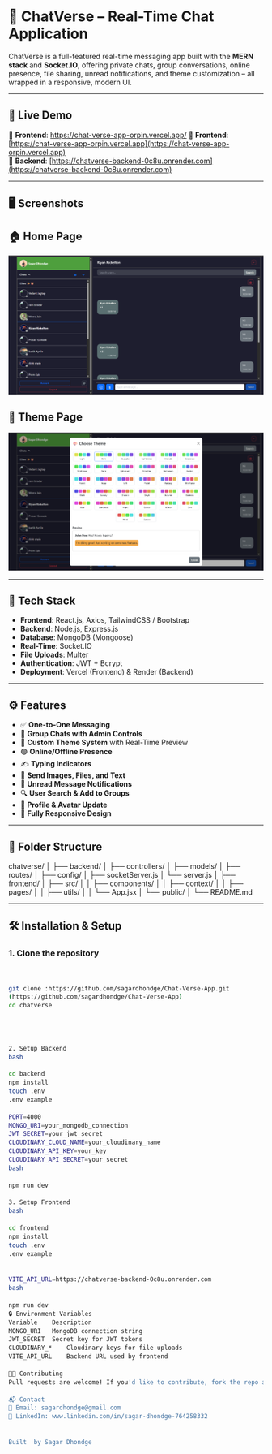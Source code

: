 # 💬 ChatVerse – Real-Time Chat Application

ChatVerse is a full-featured real-time messaging app built with the **MERN stack** and **Socket.IO**, offering private chats, group conversations, online presence, file sharing, unread notifications, and theme customization – all wrapped in a responsive, modern UI.

---

## 🚀 Live Demo
🔗 **Frontend**: https://chat-verse-app-orpin.vercel.app/
🔗 **Frontend**: [https://chat-verse-app-orpin.vercel.app](https://chat-verse-app-orpin.vercel.app)  
🔗 **Backend**: [https://chatverse-backend-0c8u.onrender.com](https://chatverse-backend-0c8u.onrender.com)

---

## 🖥️ Screenshots

## 🏠 Home Page

![Home Page](./assets/home.png)

## 🎨 Theme Page

![Theme Page](./assets/theme.png)


---

## 🔧 Tech Stack

- **Frontend**: React.js, Axios, TailwindCSS / Bootstrap
- **Backend**: Node.js, Express.js
- **Database**: MongoDB (Mongoose)
- **Real-Time**: Socket.IO
- **File Uploads**: Multer
- **Authentication**: JWT + Bcrypt
- **Deployment**: Vercel (Frontend) & Render (Backend)

---

## ⚙️ Features

- ✅ **One-to-One Messaging**
- 👥 **Group Chats with Admin Controls**
- 🎨 **Custom Theme System** with Real-Time Preview
- 🟢 **Online/Offline Presence**
- ✍️ **Typing Indicators**
- 📁 **Send Images, Files, and Text**
- 🔔 **Unread Message Notifications**
- 🔍 **User Search & Add to Groups**
- 👤 **Profile & Avatar Update**
- 📱 **Fully Responsive Design**

---

## 📁 Folder Structure

chatverse/
│
├── backend/
│ ├── controllers/
│ ├── models/
│ ├── routes/
│ ├── config/
│ ├── socketServer.js
│ └── server.js
│
├── frontend/
│ ├── src/
│ │ ├── components/
│ │ ├── context/
│ │ ├── pages/
│ │ ├── utils/
│ │ └── App.jsx
│ └── public/
│
└── README.md



---

## 🛠️ Installation & Setup

### 1. Clone the repository
```bash


git clone :https://github.com/sagardhondge/Chat-Verse-App.git
(https://github.com/sagardhondge/Chat-Verse-App)
cd chatverse




2. Setup Backend
bash

cd backend
npm install
touch .env
.env example

PORT=4000
MONGO_URI=your_mongodb_connection
JWT_SECRET=your_jwt_secret
CLOUDINARY_CLOUD_NAME=your_cloudinary_name
CLOUDINARY_API_KEY=your_key
CLOUDINARY_API_SECRET=your_secret
bash

npm run dev

3. Setup Frontend
bash

cd frontend
npm install
touch .env
.env example


VITE_API_URL=https://chatverse-backend-0c8u.onrender.com
bash

npm run dev
🔒 Environment Variables
Variable	Description
MONGO_URI	MongoDB connection string
JWT_SECRET	Secret key for JWT tokens
CLOUDINARY_*	Cloudinary keys for file uploads
VITE_API_URL	Backend URL used by frontend

👨‍💻 Contributing
Pull requests are welcome! If you'd like to contribute, fork the repo and submit a PR.

📬 Contact
📧 Email: sagardhondge@gmail.com
🔗 LinkedIn: www.linkedin.com/in/sagar-dhondge-764258332


Built  by Sagar Dhondge
